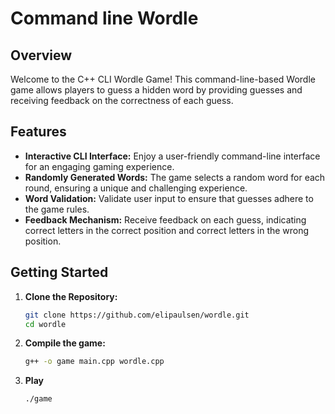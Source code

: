 # Command line Wordle

## Overview

Welcome to the C++ CLI Wordle Game! This command-line-based Wordle game allows players to guess a hidden word by providing guesses and receiving feedback on the correctness of each guess.

## Features

- **Interactive CLI Interface:** Enjoy a user-friendly command-line interface for an engaging gaming experience.
- **Randomly Generated Words:** The game selects a random word for each round, ensuring a unique and challenging experience.
- **Word Validation:** Validate user input to ensure that guesses adhere to the game rules.
- **Feedback Mechanism:** Receive feedback on each guess, indicating correct letters in the correct position and correct letters in the wrong position.

## Getting Started

1. **Clone the Repository:**
   ```bash
   git clone https://github.com/elipaulsen/wordle.git
   cd wordle
   ```
2. **Compile the game:**
   ```bash
   g++ -o game main.cpp wordle.cpp
   ```
3. **Play**
   ```bash
   ./game
   ```
